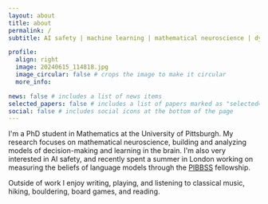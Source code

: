 ```yaml
---
layout: about
title: about
permalink: /
subtitle: AI safety | machine learning | mathematical neuroscience | dynamical systems

profile:
  align: right
  image: 20240615_114818.jpg
  image_circular: false # crops the image to make it circular
  more_info: 

news: false # includes a list of news items
selected_papers: false # includes a list of papers marked as "selected={true}"
social: false # includes social icons at the bottom of the page
---
```

I'm a PhD student in Mathematics at the University of Pittsburgh. My research focuses on mathematical neuroscience, building and analyzing models of decision-making and learning in the brain. I'm also very interested in AI safety, and recently spent a summer in London working on measuring the beliefs of language models through the [PIBBSS](https://pibbss.ai/) fellowship.

Outside of work I enjoy writing, playing, and listening to classical music, hiking, bouldering, board games, and reading.
